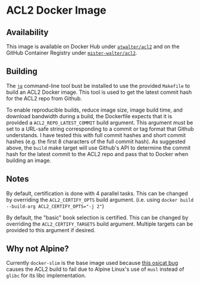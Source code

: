 # ACL2 Docker Image

## Availability
This image is available on Docker Hub under [`atwalter/acl2`](https://hub.docker.com/r/atwalter/acl2/) and on the GitHub Container Registry under [`mister-walter/acl2`](https://ghcr.io/mister-walter/acl2).

## Building

The [`jq`](https://github.com/stedolan/jq) command-line tool bust be installed to use the provided `Makefile` to build an ACL2 Docker image. This tool is used to get the latest commit hash for the ACL2 repo from Github.

To enable reproducible builds, reduce image size, image build time, and download bandwidth during a build, the Dockerfile expects that it is provided a `ACL2_REPO_LATEST_COMMIT` build argument. This argument must be set to a URL-safe string corresponding to a commit or tag format that Github understands. I have tested this with full commit hashes and short commit hashes (e.g. the first 8 characters of the full commit hash). As suggested above, the `build` make target will  use Github's API to determine the commit hash for the latest commit to the ACL2 repo and pass that to Docker when building an image.

## Notes
By default, certification is done with 4 parallel tasks. This can be changed by overriding the `ACL2_CERTIFY_OPTS` build argument. (i.e. using `docker build --build-arg ACL2_CERTIFY_OPTS="-j 2"`)

By default, the "basic" book selection is certified. This can be changed by overriding the `ACL2_CERTIFY_TARGETS` build argument. Multiple targets can be provided to this argument if desired.

## Why not Alpine?
Currently `docker-slim` is the base image used because [this osicat bug](https://github.com/osicat/osicat/issues/19) causes the ACL2 build to fail due to Alpine Linux's use of `musl` instead of `glibc` for its libc implementation.
